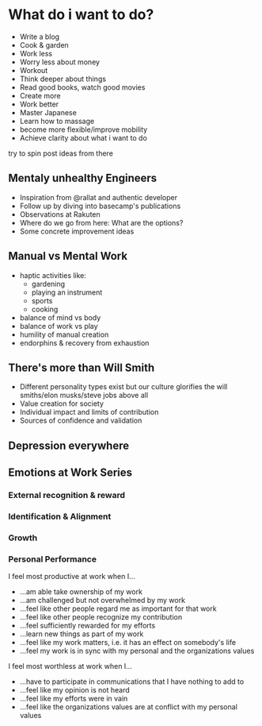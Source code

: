 # What do i want to do?

- Write a blog
- Cook & garden
- Work less
- Worry less about money
- Workout
- Think deeper about things
- Read good books, watch good movies
- Create more
- Work better
- Master Japanese
- Learn how to massage
- become more flexible/improve mobility
- Achieve clarity about what i want to do

try to spin post ideas from there

## Mentaly unhealthy Engineers

* Inspiration from @rallat and authentic developer
* Follow up by diving into basecamp's publications
* Observations at Rakuten
* Where do we go from here: What are the options?
* Some concrete improvement ideas

## Manual vs Mental Work

- haptic activities like:
	* gardening
	* playing an instrument
	* sports
	* cooking
- balance of mind vs body
- balance of work vs play
- humility of manual creation
- endorphins & recovery from exhaustion

## There's more than Will Smith

- Different personality types exist but our culture glorifies the will smiths/elon musks/steve jobs above all
- Value creation for society
- Individual impact and limits of contribution
- Sources of confidence and validation

## Depression everywhere

## Emotions at Work Series
### External recognition & reward
### Identification & Alignment
### Growth
### Personal Performance

I feel most productive at work when I…
* …am able take ownership of my work
* …am challenged but not overwhelmed by my work
* …feel like other people regard me as important for that work
* …feel like other people recognize my contribution
* …feel sufficiently rewarded for my efforts
* …learn new things as part of my work
* …feel like my work matters, i.e. it has an effect on somebody's life
* …feel my work is in sync with my personal and the organizations values

I feel most worthless at work when I…
* …have to participate in communications that I have nothing to add to
* …feel like my opinion is not heard
* …feel like my efforts were in vain
* …feel like the organizations values are at conflict with my personal values